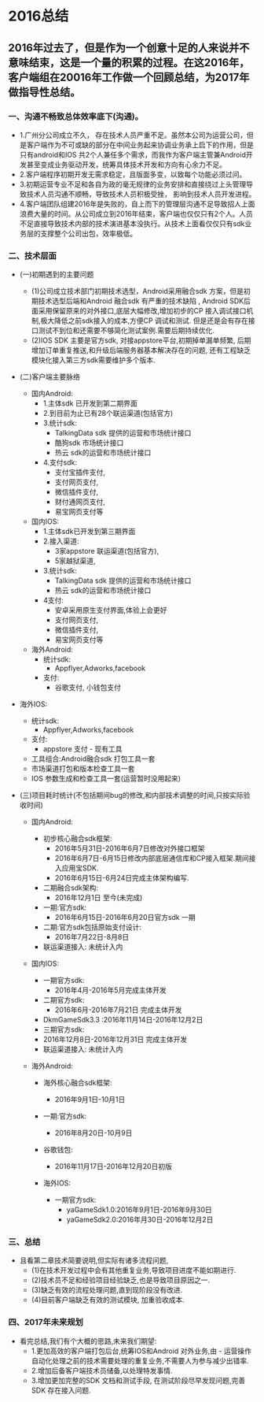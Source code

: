 # 2016总结

## 2016年过去了，但是作为一个创意十足的人来说并不意味结束，这是一个量的积累的过程。在这2016年，客户端组在20016年工作做一个回顾总结，为2017年做指导性总结。



### 一、沟通不畅致总体效率底下(沟通)。
-   1.广州分公司成立不久， 存在技术人员严重不足。虽然本公司为运营公司，但是客户端作为不可或缺的部分在中间业务起来协调业务承上启下的作用，但是只有android和IOS 共2个人兼任多个需求，而我作为客户端主管兼Android开发甚至变成业务驱动开发，统筹具体技术开发和方向有心余力不足。
-   2.客户端程序初期开发无需求稳定，且版面多变，以致每个功能必须过问。
-   3.初期运营专业不足和各自为政的毫无规律的业务安排和直接绕过上头管理导致技术人员沟通不顺畅，导致技术人员积极受挫， 影响到技术人员开发进程。
-   4.客户端团队组建2016年是失败的，自上而下的管理层沟通不足导致招人上面浪费大量的时间。从公司成立到2016年结束，客户端也仅仅只有2个人。人员不足直接导致技术内部的技术演进基本没执行。从技术上面看仅仅只有sdk业务层的支撑整个公司出包，效率极低。

###  二、技术层面 
-  (一)初期遇到的主要问题
    - (1)公司成立技术部门初期技术选型，Android采用融合sdk 方案，但是初期技术选型后端和Android 融合sdk 有严重的技术缺陷 , Android SDK后面采用保留原来的对外接口,底层大幅修改,增加初步的CP 接入调试接口机制,极大降低之前sdk接入的成本,方便CP 调试和测试. 但是还是会有存在接口测试不到位和还需要不够简化测试案例.需要后期持续优化.
    - (2)IOS SDK 主要是官方sdk, 对接appstore平台,初期掉单漏单频繁, 后期增加订单重复推送,和升级后端服务器基本解决存在的问题,  还有工程缺乏模块化接入第三方sdk需要维护多个版本.

-   (二)客户端主要脉络
    - 国内Android:
        - 1.主体sdk 已开发到第二期界面
        - 2.到目前为止已有28个联运渠道(包括官方)
        - 3.统计sdk:
            - TalkingData sdk 提供的运营和市场统计接口
            - 酷狗sdk 市场统计接口
            - 热云 sdk的运营和市场统计接口
        - 4.支付sdk:
            - 支付宝插件支付,
            - 支付网页支付,
            - 微信插件支付,
            - 财付通网页支付,
            - 易宝网页支付等
    - 国内IOS: 
        - 1.主体sdk已开发到第三期界面
        - 2.接入渠道:
            - 3家appstore 联运渠道(包括官方),
            - 5家越狱渠道,
        - 3.统计sdk:
            - TalkingData sdk 提供的运营和市场统计接口
            - 热云 sdk的运营和市场统计接口
        - 4支付:
            - 安卓采用原生支付界面,体验上会更好
            - 支付网页支付,
            - 微信插件支付,
            - 易宝网页支付等
    - 海外Android:
        - 统计sdk:
            - Appflyer,Adworks,facebook
        - 支付:
            - 谷歌支付, 小钱包支付
   - 海外IOS:
        - 统计sdk:
            - Appflyer,Adworks,facebook
        - 支付:
            - appstore 支付
    - 现有工具        
        - 工具组合:Android融合sdk 打包工具一套
        - 市场渠道打包和版本检查工具一套
        - IOS 参数生成和检查工具一套(运营暂时没用起来)

- (三)项目耗时统计(不包括期间bug的修改,和内部技术调整的时间,只按实际验收时间)
    - 国内Android:
        - 初步核心融合sdk框架:
            - 2016年5月31日-2016年6月7日修改对外接口框架
            - 2016年6月7日-6月15日修改内部底层通信库和CP接入框架.期间接入应用宝SDK.
            - 2016年6月15日-6月24日完成主体架构编写.
        - 二期融合sdk架构:
            - 2016年12月1日 至今(未完成)
        - 一期:官方sdk:
            - 2016年6月15日-2016年6月20日官方sdk 一期
        - 二期:官方sdk包括原始支付设计:
            - 2016年7月22日-8月8日
        - 联运渠道接入: 未统计入内

    - 国内IOS:
        - 一期官方sdk:
            - 2016年4月-2016年5月完成主体开发
        - 二期官方sdk:
            - 2016年6月-2016年7月21日 完成主体开发
        - DkmGameSdk3.3 :2016年11月14日-2016年12月2日
        - 三期官方sdk:
        - 2016年12月8日-2016年12月31日 完成主体开发
        - 联运渠道接入: 未统计入内

    - 海外Android:
        - 海外核心融合sdk框架:
            - 2016年9月1日-10月1日
        - 一期:官方sdk:
            - 2016年8月20日-10月9日
        - 谷歌钱包:
            - 2016年11月17日-2016年12月20日初版

        - 海外IOS:
            - 一期官方sdk:
                - yaGameSdk1.0:2016年9月1日-2016年9月30日
                - yaGameSdk2.0:2016年月30日-2016年12月2日

### 三、总结
- 且看第二章技术简要说明,但实际有诸多流程问题,
    - (1)在技术开发过程中会有其他重复业务,导致项目进度不能如期进行.
    - (2)技术员不足和经验项目经验缺乏,也是导致项目原因之一.
    - (3)缺乏有效的流程处理问题,直到现阶段没有改进.
    - (4)目前客户端缺乏有效的测试模块, 加重验收成本.
    
### 四、2017年未来规划
- 看完总结,我们有个大概的思路,未来我们期望:
    - 1.更加高效的客户端打包后台,统筹IOS和Android 对外业务,由 - 运营操作自动化处理之前的技术需要处理的重复业务,不需要人为参与减少出错率.
    - 2.增加后备客户端技术员储备,以处理特发事情.
    - 3.增加更加完整的SDK 文档和测试手段, 在测试阶段尽早发现问题,完善SDK 存在接入问题.



